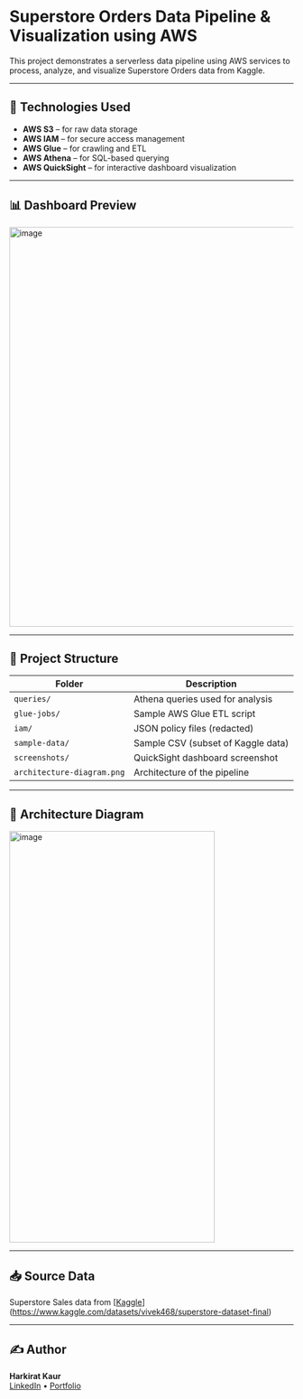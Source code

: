 # Superstore Orders Data Pipeline & Visualization using AWS

This project demonstrates a serverless data pipeline using AWS services to process, analyze, and visualize Superstore Orders data from Kaggle.

---

## 🔧 Technologies Used

- **AWS S3** – for raw data storage
- **AWS IAM** – for secure access management
- **AWS Glue** – for crawling and ETL
- **AWS Athena** – for SQL-based querying
- **AWS QuickSight** – for interactive dashboard visualization

---

## 📊 Dashboard Preview

<img width="1918" height="708" alt="image" src="https://github.com/user-attachments/assets/1dfa9ed1-1321-4eed-8090-bc4feac8583f" />

---

## 📁 Project Structure

| Folder           | Description                          |
|------------------|--------------------------------------|
| `queries/`       | Athena queries used for analysis     |
| `glue-jobs/`     | Sample AWS Glue ETL script           |
| `iam/`           | JSON policy files (redacted)         |
| `sample-data/`   | Sample CSV (subset of Kaggle data)   |
| `screenshots/`   | QuickSight dashboard screenshot      |
| `architecture-diagram.png` | Architecture of the pipeline |

---

## 📌 Architecture Diagram

<img width="364" height="729" alt="image" src="https://github.com/user-attachments/assets/6db72026-5084-4ca4-939f-2989eadf7aec" />

---

## 📥 Source Data

Superstore Sales data from [[Kaggle](https://www.kaggle.com/datasets/vivek468/superstore-dataset-final)](https://www.kaggle.com/datasets/vivek468/superstore-dataset-final)

---

## ✍️ Author

**Harkirat Kaur**  
[LinkedIn](https://linkedin.com/in/harkirat-kaur-) • [Portfolio](https://keeratkaur.github.io/Portfolio)


